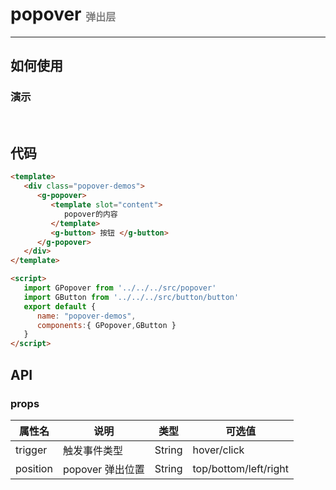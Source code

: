 # popover  <font size=3 color=gray> 弹出层 </font>
---

## 如何使用  

### 演示

<br>
<ClientOnly>
   <popover-demos></popover-demos>
</ClientOnly>

## 代码

```html
<template>
   <div class="popover-demos">
      <g-popover>
         <template slot="content">
            popover的内容
         </template>
         <g-button> 按钮 </g-button>
      </g-popover>
   </div>
</template>

<script>
   import GPopover from '../../../src/popover'
   import GButton from '../../../src/button/button'
   export default {
      name: "popover-demos",
      components:{ GPopover,GButton }
   }
</script>
```

## API
### props
| 属性名         | 说明           | 类型   | 可选值 |
| ------------- |----------------|-------| ------|
| trigger      | 触发事件类型 | String | hover/click
| position |  popover 弹出位置 |  String | top/bottom/left/right

